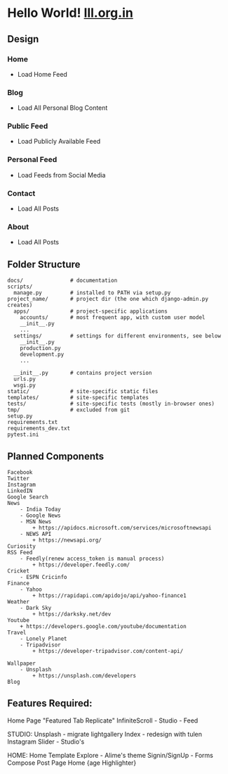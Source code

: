 # Hello World! [lll.org.in](https://lll.org.in)

## **Design**
### **Home**
- Load Home Feed
### **Blog**
- Load All Personal Blog Content
### **Public Feed**
- Load Publicly Available Feed
### **Personal Feed**
- Load Feeds from Social Media
### **Contact**
- Load All Posts
### **About**
- Load All Posts

## **Folder Structure**
    docs/               # documentation
    scripts/
      manage.py         # installed to PATH via setup.py
    project_name/       # project dir (the one which django-admin.py creates)
      apps/             # project-specific applications
        accounts/       # most frequent app, with custom user model
        __init__.py
        ...
      settings/         # settings for different environments, see below
        __init__.py
        production.py
        development.py
        ...
    
      __init__.py       # contains project version
      urls.py
      wsgi.py
    static/             # site-specific static files
    templates/          # site-specific templates
    tests/              # site-specific tests (mostly in-browser ones)
    tmp/                # excluded from git
    setup.py
    requirements.txt
    requirements_dev.txt
    pytest.ini

## **Planned Components**
    Facebook
    Twitter
    Instagram
    LinkedIN
    Google Search
    News
        - India Today
        - Google News
        - MSN News
            + https://apidocs.microsoft.com/services/microsoftnewsapi
        - NEWS API
            + https://newsapi.org/
    Curiosity
    RSS Feed
        - Feedly(renew access_token is manual process)
            + https://developer.feedly.com/
    Cricket
        - ESPN Cricinfo
    Finance
        - Yahoo
            + https://rapidapi.com/apidojo/api/yahoo-finance1
    Weather
        - Dark Sky
            + https://darksky.net/dev
    Youtube
        + https://developers.google.com/youtube/documentation
    Travel 
        - Lonely Planet
        - Tripadvisor
            + https://developer-tripadvisor.com/content-api/
    
    Wallpaper
        - Unsplash
            + https://unsplash.com/developers
    Blog


## Features Required:

Home Page "Featured Tab Replicate"
InfiniteScroll
    - Studio
    - Feed

STUDIO: 
Unsplash - migrate lightgallery
Index - redesign with tulen
Instagram Slider - Studio's 

HOME:
Home Template
Explore - Alime's theme
Signin/SignUp - Forms
Compose Post Page
Home {age Highlighter}